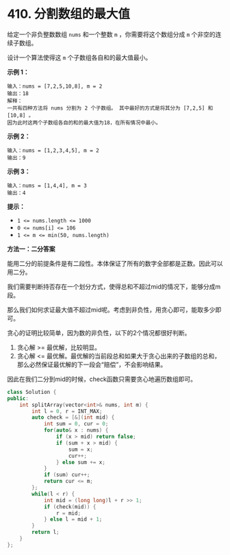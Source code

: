 # 410. 分割数组的最大值

给定一个非负整数数组 `nums` 和一个整数 `m` ，你需要将这个数组分成 `m` 个非空的连续子数组。

设计一个算法使得这 `m` 个子数组各自和的最大值最小。

**示例 1：**

```
输入：nums = [7,2,5,10,8], m = 2
输出：18
解释：
一共有四种方法将 nums 分割为 2 个子数组。 其中最好的方式是将其分为 [7,2,5] 和 [10,8] 。
因为此时这两个子数组各自的和的最大值为18，在所有情况中最小。
```

**示例 2：**

```
输入：nums = [1,2,3,4,5], m = 2
输出：9
```

**示例 3：**

```
输入：nums = [1,4,4], m = 3
输出：4
```

**提示：**

* `1 <= nums.length <= 1000`
* `0 <= nums[i] <= 106`
* `1 <= m <= min(50, nums.length)`

**方法一：二分答案**

能用二分的前提条件是有二段性。本体保证了所有的数字全部都是正数。因此可以用二分。

我们需要判断持否存在一个划分方式，使得总和不超过mid的情况下，能够分成m段。

那么我们如何求证最大值不超过mid呢。考虑到非负性，用贪心即可，能取多少即可。

贪心的证明比较简单，因为数的非负性，以下的2个情况都很好判断。

1. 贪心解 >= 最优解，比较明显。
2. 贪心解 <= 最优解。最优解的当前段总和如果大于贪心出来的子数组的总和，那么必然保证最优解的下一段会“赔偿”，不会影响结果。

因此在我们二分到mid的时候，check函数只需要贪心地遍历数组即可。

```cpp
class Solution {
public:
    int splitArray(vector<int>& nums, int m) {
        int l = 0, r = INT_MAX;
        auto check = [&](int mid) {
            int sum = 0, cur = 0;
            for(auto& x : nums) {
                if (x > mid) return false;
                if (sum + x > mid) {
                    sum = x;
                    cur++;
                } else sum += x;
            }
            if (sum) cur++;
            return cur <= m;
        };
        while(l < r) {
            int mid = (long long)l + r >> 1;
            if (check(mid)) {
                r = mid;
            } else l = mid + 1;
        }
        return l;
    }
};
```
